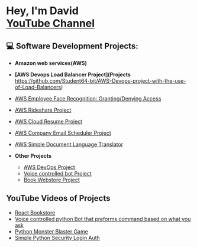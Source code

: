 <h1>Hey, I'm David <br/> <a href="https://www.youtube.com/@youtubeport564">YouTube Channel</a></h1>

<h2>💻 Software Development Projects:</h2>

- <b>Amazon web services(AWS) 

 - [AWS Devops Load Balancer Project](Projects</b> https://github.com/Student64-bit/AWS-Devops-project-with-the-use-of-Load-Balancers)
 - [AWS Employee Face Recognition: Granting/Denying Access](https://github.com/Student64-bit/AWS-Employee-Face-Recognition-Granting-Denying-Access-Project)
 - [AWS Rideshare Project](https://github.com/Student64-bit/AWS-Rideshare-Project)
 - [AWS Cloud Resume Project](https://github.com/Student64-bit/AWS-Cloud-Resume-Project)
 - [AWS Company Email Scheduler Project](https://github.com/Student64-bit/AWS-Company-Email-Scheduler-Project)
 - [AWS Simple Document Language Translator](https://github.com/Student64-bit/AWS-Simple-Document-Language-Translator)




- <b>Other Projects</b>
  - [AWS DevOps Project](https://github.com/Student64-bit/Simple-Devops-Deployment-Project/blob/main/README.md)
  - [Voice controlled bot Project](https://github.com/Student64-bit/Voice-controlled-bot-Project/tree/main)
  - [Book Webstore Project](https://github.com/Student64-bit/Bookstore-Website-Project)

<h2>YouTube Videos of Projects</h2>

- [React Bookstore](https://www.youtube.com/watch?v=meUz8p8a8Hk)
- [Voice controlled python Bot that preforms command based on what you ask](https://www.youtube.com/watch?v=rPKD3FXdxuc)
- [Python Monster Blaster Game](https://www.youtube.com/watch?v=ReUM6f4rR_0)
- [Simple Python Security Login Auth](https://www.youtube.com/watch?v=0_r4sCUGJ80&t=7s)


